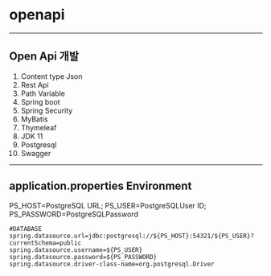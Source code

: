 # openapi
----

## Open Api 개발
  1. Content type Json
  2. Rest Api
  3. Path Variable
  4. Spring boot 
  5. Spring Security
  6. MyBatis
  7. Thymeleaf
  8. JDK 11
  9. Postgresql
 10. Swagger
---------
## application.properties Environment
  PS_HOST=PostgreSQL URL;
  PS_USER=PostgreSQLUser ID;
  PS_PASSWORD=PostgreSQLPassword
  ```
  #DATABASE
  spring.datasource.url=jdbc:postgresql://${PS_HOST}:54321/${PS_USER}?currentSchema=public
  spring.datasource.username=${PS_USER}
  spring.datasource.password=${PS_PASSWORD}
  spring.datasource.driver-class-name=org.postgresql.Driver
  ```
